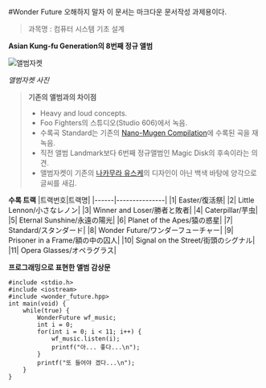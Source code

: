 ﻿#Wonder Future
오해하지 말자 이 문서는 마크다운 문서작성 과제용이다.
>과목명 : 컴퓨터 시스템 기초 설계


**Asian Kung-fu Generation의 8번째 정규 앨범**
   

![앨범자켓](https://lh3.googleusercontent.com/-zG619nfkEJw/VT6hlEA9blI/AAAAAAAAFqw/LAAa7rt1ysY/w500-h496/ASIAN-KUNG-FU-GENERATION-Wonder-Future%25E5%2588%259D%25E5%259B%259E%25E7%2594%259F%25E7%2594%25A3%25E9%2599%2590%25E5%25AE%259A%25E7%259B%25A4-Album.jpg)

*앨범자켓 사진*

> **기존의 앨범과의 차이점**
> 
>- Heavy and loud concepts.
>- Foo Fighters의 스튜디오(Studio 606)에서 녹음.
>- 수록곡 Standard는 기존의 [Nano-Mugen Compilation](http://www.oricon.co.jp/prof/52027/products/1077733/1/)에 수록된 곡을 재녹음.
>- 직전 앨범 Landmark보다 6번째 정규앨범인 Magic Disk의 후속이라는 의견.
>- 앨범자켓이 기존의 [나카무라 유스케][1]의 디자인이 아닌 백색 바탕에 양각으로 글씨를 새김.
   
   
     
     
**수록 트랙**
|트랙번호|트랙명|
|------|---------------|
|1| Easter/復活祭|
|2| Little Lennon/小さなレノン|
|3| Winner and Loser/勝者と敗者|
|4| Caterpillar/芋虫|
|5| Eternal Sunshine/永遠の陽光|
|6| Planet of the Apes/猿の惑星|
|7| Standard/スタンダード|
|8| Wonder Future/ワンダーフューチャー|
|9| Prisoner in a Frame/額の中の囚人|
|10| Signal on the Street/街頭のシグナル|
|11| Opera Glasses/オペラグラス|
  

**프로그래밍으로 표현한 앨범 감상문**
```
#include <stdio.h>
#include <iostream>
#include <wonder_future.hpp>
int main(void) {
	while(true) {
		WonderFuture wf_music;
		int i = 0;
		for(int i = 0; i < 11; i++) {
			wf_music.listen(i);
			printf("아... 좋다...\n");
		}
		printf("또 들어야 겠다...\n");
	}
}
```

[1]: https://www.facebook.com/YusukeNakamuraAppreciation?sk=wall



